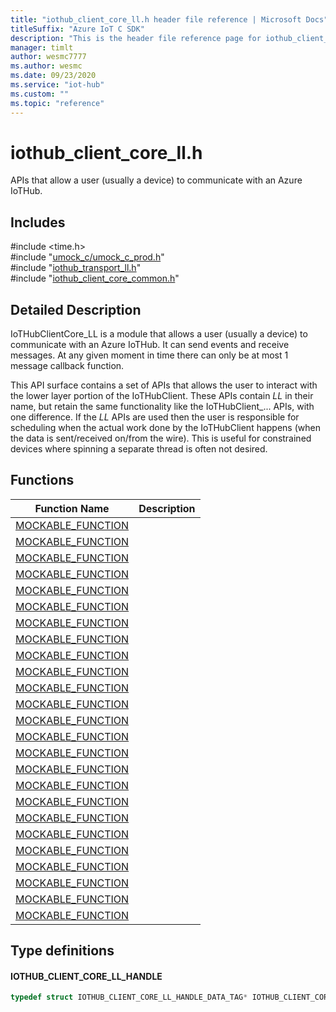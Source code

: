 ```yaml
---                             
title: "iothub_client_core_ll.h header file reference | Microsoft Docs" 
titleSuffix: "Azure IoT C SDK"            
description: "This is the header file reference page for iothub_client_core_ll.h in the Azure IoT C SDK. This SDK is used with Azure IoT Hub and Azure IoT Hub Device Provisioning Service"            
manager: timlt                 
author: wesmc7777              
ms.author: wesmc               
ms.date: 09/23/2020                    
ms.service: "iot-hub"             
ms.custom: ""                
ms.topic: "reference"        
---                            
```


# iothub_client_core_ll.h 

APIs that allow a user (usually a device) to communicate with an Azure IoTHub.

## Includes

\#include <time.h>  
\#include "[umock_c/umock_c_prod.h](umock-c-prod-h.md)"  
\#include "[iothub_transport_ll.h](iothub-transport-ll-h.md)"  
\#include "[iothub_client_core_common.h](iothub-client-core-common-h.md)"  

## Detailed Description

IoTHubClientCore_LL is a module that allows a user (usually a device) to communicate with an Azure IoTHub. It can send events and receive messages. At any given moment in time there can only be at most 1 message callback function.

This API surface contains a set of APIs that allows the user to interact with the lower layer portion of the IoTHubClient. These APIs contain _LL_ in their name, but retain the same functionality like the IoTHubClient_... APIs, with one difference. If the _LL_ APIs are used then the user is responsible for scheduling when the actual work done by the IoTHubClient happens (when the data is sent/received on/from the wire). This is useful for constrained devices where spinning a separate thread is often not desired.

## Functions

Function Name                  | Description                                
--------------------------------|---------------------------------------------
[MOCKABLE_FUNCTION](./iothub-client-core-ll-h/mockable-function.md)            | 
[MOCKABLE_FUNCTION](./iothub-client-core-ll-h/mockable-function.md)            | 
[MOCKABLE_FUNCTION](./iothub-client-core-ll-h/mockable-function.md)            | 
[MOCKABLE_FUNCTION](./iothub-client-core-ll-h/mockable-function.md)            | 
[MOCKABLE_FUNCTION](./iothub-client-core-ll-h/mockable-function.md)            | 
[MOCKABLE_FUNCTION](./iothub-client-core-ll-h/mockable-function.md)            | 
[MOCKABLE_FUNCTION](./iothub-client-core-ll-h/mockable-function.md)            | 
[MOCKABLE_FUNCTION](./iothub-client-core-ll-h/mockable-function.md)            | 
[MOCKABLE_FUNCTION](./iothub-client-core-ll-h/mockable-function.md)            | 
[MOCKABLE_FUNCTION](./iothub-client-core-ll-h/mockable-function.md)            | 
[MOCKABLE_FUNCTION](./iothub-client-core-ll-h/mockable-function.md)            | 
[MOCKABLE_FUNCTION](./iothub-client-core-ll-h/mockable-function.md)            | 
[MOCKABLE_FUNCTION](./iothub-client-core-ll-h/mockable-function.md)            | 
[MOCKABLE_FUNCTION](./iothub-client-core-ll-h/mockable-function.md)            | 
[MOCKABLE_FUNCTION](./iothub-client-core-ll-h/mockable-function.md)            | 
[MOCKABLE_FUNCTION](./iothub-client-core-ll-h/mockable-function.md)            | 
[MOCKABLE_FUNCTION](./iothub-client-core-ll-h/mockable-function.md)            | 
[MOCKABLE_FUNCTION](./iothub-client-core-ll-h/mockable-function.md)            | 
[MOCKABLE_FUNCTION](./iothub-client-core-ll-h/mockable-function.md)            | 
[MOCKABLE_FUNCTION](./iothub-client-core-ll-h/mockable-function.md)            | 
[MOCKABLE_FUNCTION](./iothub-client-core-ll-h/mockable-function.md)            | 
[MOCKABLE_FUNCTION](./iothub-client-core-ll-h/mockable-function.md)            | 
[MOCKABLE_FUNCTION](./iothub-client-core-ll-h/mockable-function.md)            | 
[MOCKABLE_FUNCTION](./iothub-client-core-ll-h/mockable-function.md)            | 
[MOCKABLE_FUNCTION](./iothub-client-core-ll-h/mockable-function.md)            | 

## Type definitions

#### IOTHUB_CLIENT_CORE_LL_HANDLE

```C
typedef struct IOTHUB_CLIENT_CORE_LL_HANDLE_DATA_TAG* IOTHUB_CLIENT_CORE_LL_HANDLE;
```

